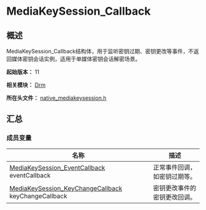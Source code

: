 # MediaKeySession_Callback

## 概述

MediaKeySession_Callback结构体，用于监听密钥过期、密钥更改等事件，不返回媒体密钥会话实例，适用于单媒体密钥会话解密场景。

**起始版本：** 11

**相关模块：** [Drm](capi-drm.md)

**所在头文件：** [native_mediakeysession.h](capi-native-mediakeysession-h.md)

## 汇总

### 成员变量

| 名称 | 描述 |
| -- | -- |
| [MediaKeySession_EventCallback](capi-native-mediakeysession-h.md#mediakeysession_eventcallback) eventCallback | 正常事件回调，如密钥过期等。 |
| [MediaKeySession_KeyChangeCallback](capi-native-mediakeysession-h.md#mediakeysession_keychangecallback) keyChangeCallback | 密钥更改事件的密钥更改回调。 |



